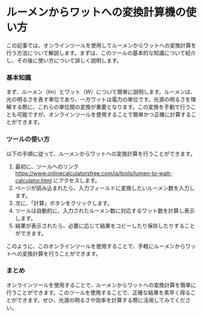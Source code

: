 ルーメンからワットへの変換計算機の使い方
====================

この記事では、オンラインツールを使用してルーメンからワットへの変換計算を行う方法について解説します。まずは、このツールの基本的な知識について紹介し、その後に使い方について詳しく説明します。

### 基本知識

まず、ルーメン（lm）とワット（W）について簡単に説明します。ルーメンは、光の明るさを表す単位であり、一方ワットは電力の単位です。光源の明るさを理解する際に、これらの単位間の変換が重要となります。この変換を手動で行うことも可能ですが、オンラインツールを使用することで簡単かつ正確に計算することができます。

### ツールの使い方

以下の手順に従って、ルーメンからワットへの変換計算を行うことができます。

1. 最初に、ツールへのリンク <https://www.onlinecalculatorsfree.com/ja/tools/lumen-to-watt-calculator.html> にアクセスします。
2. ページが読み込まれたら、入力フィールドに変換したいルーメン数を入力します。
3. 次に、「計算」ボタンをクリックします。
4. ツールは自動的に、入力されたルーメン数に対応するワット数を計算し表示します。
5. 結果が表示されたら、必要に応じて結果をコピーしたり保存したりすることができます。

このように、このオンラインツールを使用することで、手軽にルーメンからワットへの変換計算を行うことができます。

### まとめ

オンラインツールを使用することで、ルーメンからワットへの変換計算を簡単に行うことができます。このツールを使用することで、正確な結果を素早く得ることができます。ぜひ、光源の明るさや効率を計算する際に活用してみてください。